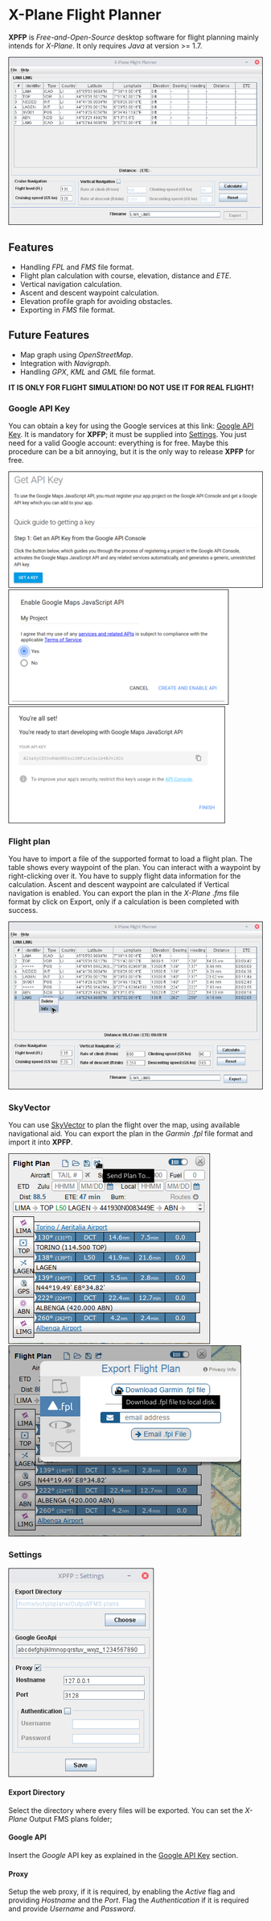 # X-Plane Flight Planner

**XPFP** is *Free-and-Open-Source* desktop software for flight planning mainly intends for *X-Plane*. It only requires *Java* at version >= 1.7.

<img border="1" src="doc/images/flightplan-1.png">

## Features

* Handling *FPL* and *FMS* file format.
* Flight plan calculation with course, elevation, distance and *ETE*.
* Vertical navigation calculation.
* Ascent and descent waypoint calculation.
* Elevation profile graph for avoiding obstacles.
* Exporting in *FMS* file format.

## Future Features

* Map graph using *OpenStreetMap*.
* Integration with *Navigraph*.
* Handling *GPX*, *KML* and *GML* file format.

**IT IS ONLY FOR FLIGHT SIMULATION! DO NOT USE IT FOR REAL FLIGHT!**

### <a name="google-api-key"></a>Google API Key

You can obtain a key for using the Google services at this link: [Google API Key](https://developers.google.com/maps/documentation/javascript/get-api-key). It is mandatory for **XPFP**; it must be supplied into [Settings](#settings). You just need for a valid Google account: everything is for free. Maybe this procedure can be a bit annoying, but it is the only way to release **XPFP** for free.

<img border="1" src="doc/images/google-1.png">
<img border="1" src="doc/images/google-2.png">
<img border="1" src="doc/images/google-3.png">

### Flight plan

You have to import a file of the supported format to load a flight plan. The table shows every waypoint of the plan. You can interact with a waypoint by right-clicking over it. You have to supply flight data information for the calculation. Ascent and descent waypoint are calculated if Vertical navigation is enabled. You can export the plan in the *X-Plane .fms* file format by click on Export, only if a calculation is been completed with success.

<img border="1" src="doc/images/flightplan-2.png">

### SkyVector

You can use [SkyVector](https://skyvector.com/) to plan the flight over the map, using available navigational aid. You can export the plan in the *Garmin .fpl* file format and import it into **XPFP**.

<img border="1" src="doc/images/skyvector-1.png">
<img border="1" src="doc/images/skyvector-2.png">

### <a name="settings"></a>Settings

<img border="1" src="doc/images/settings.png">

#### Export Directory

Select the directory where every files will be exported. You can set the *X-Plane* Output FMS plans folder;

#### Google API

Insert the *Google* API key as explained in the [Google API Key](#google-api-key) section.

#### Proxy

Setup the web proxy, if it is required, by enabling the *Active* flag and providing *Hostname* and the *Port*. Flag the *Authentication* if it is required and provide *Username* and *Password*.
